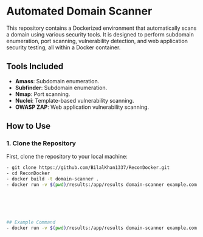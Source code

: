 # Automated Domain Scanner

This repository contains a Dockerized environment that automatically scans a domain using various security tools. It is designed to perform subdomain enumeration, port scanning, vulnerability detection, and web application security testing, all within a Docker container.

## Tools Included
- **Amass**: Subdomain enumeration.
- **Subfinder**: Subdomain enumeration.
- **Nmap**: Port scanning.
- **Nuclei**: Template-based vulnerability scanning.
- **OWASP ZAP**: Web application vulnerability scanning.

## How to Use

### 1. Clone the Repository

First, clone the repository to your local machine:

```bash
- git clone https://github.com/BilalKhan1337/ReconDocker.git
- cd ReconDocker
- docker build -t domain-scanner .
- docker run -v $(pwd)/results:/app/results domain-scanner example.com






## Example Command
- docker run -v $(pwd)/results:/app/results domain-scanner example.com


